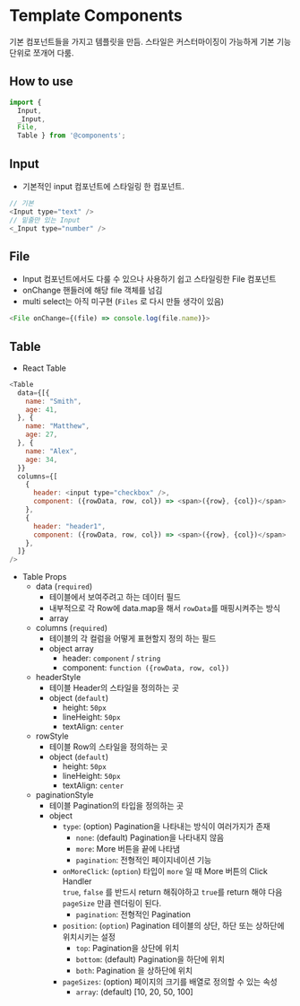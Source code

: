 # Template Components
기본 컴포넌트들을 가지고 템플릿을 만듬.
스타일은 커스터마이징이 가능하게 기본 기능 단위로 쪼개어 다룸.

## How to use
```javascript
import { 
  Input,
  _Input,
  File,
  Table } from '@components';
```
## Input
- 기본적인 input 컴포넌트에 스타일링 한 컴포넌트.
```javascript
// 기본
<Input type="text" />
// 밑줄만 있는 Input
<_Input type="number" />
```

## File
- Input 컴포넌트에서도 다룰 수 있으나 사용하기 쉽고 스타일링한 File 컴포넌트
- onChange 핸들러에 해당 file 객체를 넘김
- multi select는 아직 미구현 (`Files` 로 다시 만들 생각이 있음)
```javascript
<File onChange={(file) => console.log(file.name)}>
```

## Table
- React Table
```javascript
<Table
  data={[{
    name: "Smith",
    age: 41,
  }, {
    name: "Matthew",
    age: 27,
  }, {
    name: "Alex",
    age: 34,
  }}
  columns={[
    {
      header: <input type="checkbox" />,
      component: ({rowData, row, col}) => <span>({row}, {col})</span>
    },
    {
      header: "header1",
      component: ({rowData, row, col}) => <span>({row}, {col})</span>
    },
  ]}
/>
```
- Table Props
  - data (`required`)
    - 테이블에서 보여주려고 하는 데이터 필드
    - 내부적으로 각 Row에 data.map을 해서 `rowData`를 매핑시켜주는 방식
    - array
  - columns (`required`)
    - 테이블의 각 컬럼을 어떻게 표현할지 정의 하는 필드
    - object array
      - header: `component` / `string`
      - component: `function ({rowData, row, col})`
  - headerStyle
    - 테이블 Header의 스타일을 정의하는 곳
    - object (`default`)
      - height: `50px`
      - lineHeight: `50px`
      - textAlign: `center`
  - rowStyle
    - 테이블 Row의 스타일을 정의하는 곳
    - object (`default`)
      - height: `50px`
      - lineHeight: `50px`
      - textAlign: `center`
  - paginationStyle
    - 테이블 Pagination의 타입을 정의하는 곳
    - object
      - `type`: (option) Pagination을 나타내는 방식이 여러가지가 존재
        - `none`: (default) Pagination을 나타내지 않음
        - `more`: More 버튼을 끝에 나타냄
        - `pagination`: 전형적인 페이지네이션 기능
      - `onMoreClick`: (`option`) 타입이 `more` 일 때 More 버튼의 Click Handler  
        `true`, `false` 를 반드시 return 해줘야하고 `true`를 return 해야 다음 `pageSize` 만큼 렌더링이 된다.
        - `pagination`: 전형적인 Pagination
      - `position`: (`option`) Pagination 테이블의 상단, 하단 또는 상하단에 위치시키는 설정
        - `top`: Pagination을 상단에 위치
        - `bottom`: (default) Pagination을 하단에 위치
        - `both`: Pagination 을 상하단에 위치
      - `pageSizes`: (option) 페이지의 크기를 배열로 정의할 수 있는 속성
        - `array`: (default) [10, 20, 50, 100]
